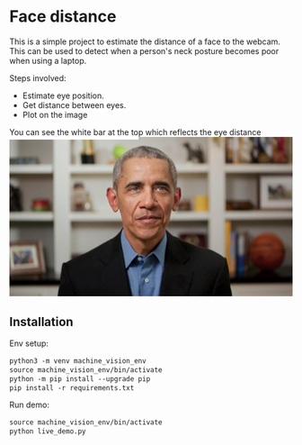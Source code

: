 # Face distance

This is a simple project to estimate the distance of a face to the webcam.
This can be used to detect when a person's neck posture becomes poor when using a laptop.

Steps involved:

*   Estimate eye position.
*   Get distance between eyes.
*   Plot on the image

You can see the white bar at the top which reflects the eye distance
![jpeg](https://github.com/stanton119/data-analysis/raw/master/machine_vision/face_distance/face_proc.jpeg)

## Installation
Env setup:
```
python3 -m venv machine_vision_env
source machine_vision_env/bin/activate
python -m pip install --upgrade pip
pip install -r requirements.txt
```

Run demo:
```
source machine_vision_env/bin/activate
python live_demo.py
```
